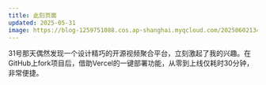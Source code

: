 ```yaml
---
title: 此刻页面
updated: 2025-05-31
image: https://blog-1259751088.cos.ap-shanghai.myqcloud.com/20250602134914997.png?imageSlim
---
```


31号那天偶然发现一个设计精巧的开源视频聚合平台，立刻激起了我的兴趣。在GitHub上fork项目后，借助Vercel的一键部署功能，从零到上线仅耗时30分钟，非常便捷。